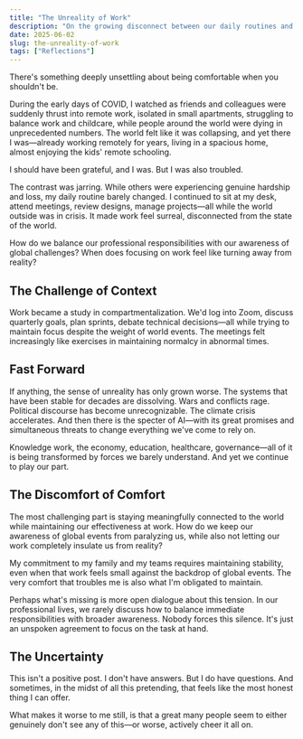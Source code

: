 ```yaml
---
title: "The Unreality of Work"
description: "On the growing disconnect between our daily routines and a world in crisis."
date: 2025-06-02
slug: the-unreality-of-work
tags: ["Reflections"]
---
```


There's something deeply unsettling about being comfortable when you shouldn't be.

During the early days of COVID, I watched as friends and colleagues were suddenly thrust into remote work, isolated in small apartments, struggling to balance work and childcare, while people around the world were dying in unprecedented numbers. The world felt like it was collapsing, and yet there I was—already working remotely for years, living in a spacious home, almost enjoying the kids' remote schooling.

I should have been grateful, and I was. But I was also troubled.

The contrast was jarring. While others were experiencing genuine hardship and loss, my daily routine barely changed. I continued to sit at my desk, attend meetings, review designs, manage projects—all while the world outside was in crisis. It made work feel surreal, disconnected from the state of the world.

How do we balance our professional responsibilities with our awareness of global challenges? When does focusing on work feel like turning away from reality?

## The Challenge of Context

Work became a study in compartmentalization. We'd log into Zoom, discuss quarterly goals, plan sprints, debate technical decisions—all while trying to maintain focus despite the weight of world events. The meetings felt increasingly like exercises in maintaining normalcy in abnormal times.

## Fast Forward

If anything, the sense of unreality has only grown worse. The systems that have been stable for decades are dissolving. Wars and conflicts rage. Political discourse has become unrecognizable. The climate crisis accelerates. And then there is the specter of AI—with its great promises and simultaneous threats to change everything we've come to rely on.

Knowledge work, the economy, education, healthcare, governance—all of it is being transformed by forces we barely understand. And yet we continue to play our part.

## The Discomfort of Comfort

The most challenging part is staying meaningfully connected to the world while maintaining our effectiveness at work. How do we keep our awareness of global events from paralyzing us, while also not letting our work completely insulate us from reality?

My commitment to my family and my teams requires maintaining stability, even when that work feels small against the backdrop of global events. The very comfort that troubles me is also what I'm obligated to maintain.

Perhaps what's missing is more open dialogue about this tension. In our professional lives, we rarely discuss how to balance immediate responsibilities with broader awareness. Nobody forces this silence. It's just an unspoken agreement to focus on the task at hand.

## The Uncertainty

This isn't a positive post. I don't have answers. But I do have questions. And sometimes, in the midst of all this pretending, that feels like the most honest thing I can offer.

What makes it worse to me still, is that a great many people seem to either genuinely don't see any of this—or worse, actively cheer it all on. 